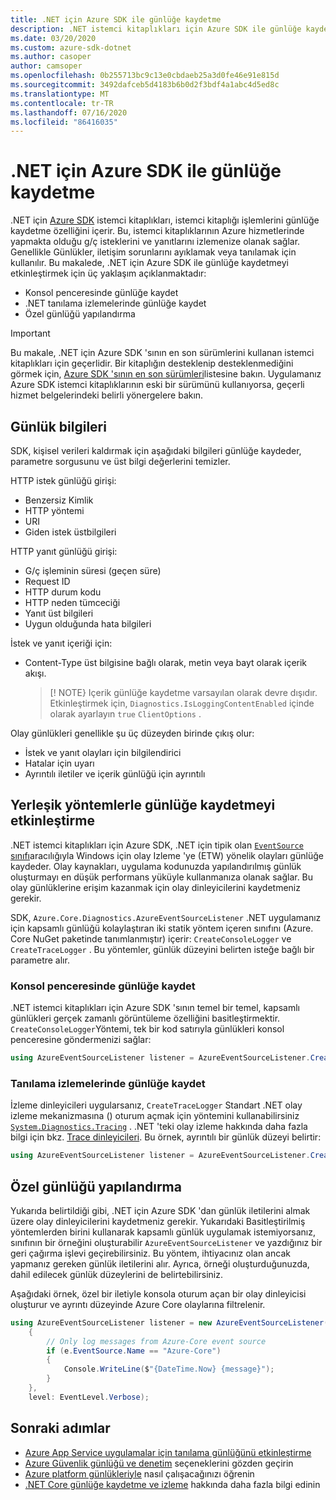 ```yaml
---
title: .NET için Azure SDK ile günlüğe kaydetme
description: .NET istemci kitaplıkları için Azure SDK ile günlüğe kaydetmeyi etkinleştirme hakkında bilgi edinin
ms.date: 03/20/2020
ms.custom: azure-sdk-dotnet
ms.author: casoper
author: camsoper
ms.openlocfilehash: 0b255713bc9c13e0cbdaeb25a3d0fe46e91e815d
ms.sourcegitcommit: 3492dafceb5d4183b6b0d2f3bdf4a1abc4d5ed8c
ms.translationtype: MT
ms.contentlocale: tr-TR
ms.lasthandoff: 07/16/2020
ms.locfileid: "86416035"
---
```

# <a name="logging-with-the-azure-sdk-for-net"></a>.NET için Azure SDK ile günlüğe kaydetme

.NET için [Azure SDK](https://azure.microsoft.com/downloads/) istemci kitaplıkları, istemci kitaplığı işlemlerini günlüğe kaydetme özelliğini içerir. Bu, istemci kitaplıklarının Azure hizmetlerinde yapmakta olduğu g/ç isteklerini ve yanıtlarını izlemenize olanak sağlar. Genellikle Günlükler, iletişim sorunlarını ayıklamak veya tanılamak için kullanılır. Bu makalede, .NET için Azure SDK ile günlüğe kaydetmeyi etkinleştirmek için üç yaklaşım açıklanmaktadır:

- Konsol penceresinde günlüğe kaydet
- .NET tanılama izlemelerinde günlüğe kaydet
- Özel günlüğü yapılandırma

> [!IMPORTANT]
> Bu makale, .NET için Azure SDK 'sının en son sürümlerini kullanan istemci kitaplıkları için geçerlidir. Bir kitaplığın desteklenip desteklenmediğini görmek için, [Azure SDK 'sının en son sürümleri](https://azure.github.io/azure-sdk/releases/latest/index.html)listesine bakın. Uygulamanız Azure SDK istemci kitaplıklarının eski bir sürümünü kullanıyorsa, geçerli hizmet belgelerindeki belirli yönergelere bakın.

## <a name="log-information"></a>Günlük bilgileri

SDK, kişisel verileri kaldırmak için aşağıdaki bilgileri günlüğe kaydeder, parametre sorgusunu ve üst bilgi değerlerini temizler.

HTTP istek günlüğü girişi:

- Benzersiz Kimlik
- HTTP yöntemi
- URI
- Giden istek üstbilgileri

HTTP yanıt günlüğü girişi:

- G/ç işleminin süresi (geçen süre)
- Request ID
- HTTP durum kodu
- HTTP neden tümceciği
- Yanıt üst bilgileri
- Uygun olduğunda hata bilgileri

İstek ve yanıt içeriği için:

- Content-Type üst bilgisine bağlı olarak, metin veya bayt olarak içerik akışı.
     > [! NOTE} Içerik günlüğe kaydetme varsayılan olarak devre dışıdır. Etkinleştirmek için, `Diagnostics.IsLoggingContentEnabled` içinde olarak ayarlayın `true` `ClientOptions` .

Olay günlükleri genellikle şu üç düzeyden birinde çıkış olur:

- İstek ve yanıt olayları için bilgilendirici
- Hatalar için uyarı
- Ayrıntılı iletiler ve içerik günlüğü için ayrıntılı

## <a name="enable-logging-with-built-in-methods"></a>Yerleşik yöntemlerle günlüğe kaydetmeyi etkinleştirme

.NET istemci kitaplıkları için Azure SDK, .NET için tipik olan [ `EventSource` sınıfı](/dotnet/api/system.diagnostics.tracing.eventsource)aracılığıyla Windows için olay Izleme 'ye (ETW) yönelik olayları günlüğe kaydeder. Olay kaynakları, uygulama kodunuzda yapılandırılmış günlük oluşturmayı en düşük performans yüküyle kullanmanıza olanak sağlar. Bu olay günlüklerine erişim kazanmak için olay dinleyicilerini kaydetmeniz gerekir.

SDK, `Azure.Core.Diagnostics.AzureEventSourceListener` .NET uygulamanız için kapsamlı günlüğü kolaylaştıran iki statik yöntem içeren sınıfını (Azure. Core NuGet paketinde tanımlanmıştır) içerir: `CreateConsoleLogger` ve `CreateTraceLogger` . Bu yöntemler, günlük düzeyini belirten isteğe bağlı bir parametre alır.

### <a name="log-to-the-console-window"></a>Konsol penceresinde günlüğe kaydet

.NET istemci kitaplıkları için Azure SDK 'sının temel bir temel, kapsamlı günlükleri gerçek zamanlı görüntüleme özelliğini basitleştirmektir. `CreateConsoleLogger`Yöntemi, tek bir kod satırıyla günlükleri konsol penceresine göndermenizi sağlar:

```csharp
using AzureEventSourceListener listener = AzureEventSourceListener.CreateConsoleLogger();
```

### <a name="log-to-diagnostic-traces"></a>Tanılama izlemelerinde günlüğe kaydet

İzleme dinleyicileri uygularsanız, `CreateTraceLogger` Standart .NET olay izleme mekanizmasına () oturum açmak için yöntemini kullanabilirsiniz [`System.Diagnostics.Tracing`](/dotnet/api/system.diagnostics.tracing) . .NET 'teki olay izleme hakkında daha fazla bilgi için bkz. [Trace dinleyicileri](../framework/debug-trace-profile/trace-listeners.md). Bu örnek, ayrıntılı bir günlük düzeyi belirtir:

```csharp
using AzureEventSourceListener listener = AzureEventSourceListener.CreateTraceLogger(EventLevel.Verbose);
```

## <a name="configure-custom-logging"></a>Özel günlüğü yapılandırma

Yukarıda belirtildiği gibi, .NET için Azure SDK 'dan günlük iletilerini almak üzere olay dinleyicilerini kaydetmeniz gerekir. Yukarıdaki Basitleştirilmiş yöntemlerden birini kullanarak kapsamlı günlük uygulamak istemiyorsanız, sınıfının bir örneğini oluşturabilir `AzureEventSourceListener` ve yazdığınız bir geri çağırma işlevi geçirebilirsiniz. Bu yöntem, ihtiyacınız olan ancak yapmanız gereken günlük iletilerini alır. Ayrıca, örneği oluşturduğunuzda, dahil edilecek günlük düzeylerini de belirtebilirsiniz.

Aşağıdaki örnek, özel bir iletiyle konsola oturum açan bir olay dinleyicisi oluşturur ve ayrıntı düzeyinde Azure Core olaylarına filtrelenir.

```csharp
using AzureEventSourceListener listener = new AzureEventSourceListener((e, message) =>
    {
        // Only log messages from Azure-Core event source
        if (e.EventSource.Name == "Azure-Core")
        {
            Console.WriteLine($"{DateTime.Now} {message}");
        }
    },
    level: EventLevel.Verbose);
```

## <a name="next-steps"></a>Sonraki adımlar

- [Azure App Service uygulamalar için tanılama günlüğünü etkinleştirme](/azure/app-service/troubleshoot-diagnostic-logs)
- [Azure Güvenlik günlüğü ve denetim](/azure/security/fundamentals/log-audit) seçeneklerini gözden geçirin
- [Azure platform günlükleriyle](/azure/azure-monitor/platform/platform-logs-overview) nasıl çalışacağınızı öğrenin
- [.NET Core günlüğe kaydetme ve izleme](../core/diagnostics/logging-tracing.md) hakkında daha fazla bilgi edinin
